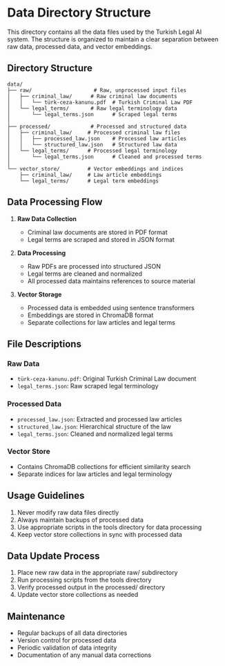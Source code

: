 # Data Directory Structure

This directory contains all the data files used by the Turkish Legal AI system. The structure is organized to maintain a clear separation between raw data, processed data, and vector embeddings.

## Directory Structure

```
data/
├── raw/                    # Raw, unprocessed input files
│   ├── criminal_law/      # Raw criminal law documents
│   │   └── türk-ceza-kanunu.pdf  # Turkish Criminal Law PDF
│   └── legal_terms/       # Raw legal terminology data
│       └── legal_terms.json      # Scraped legal terms
│
├── processed/             # Processed and structured data
│   ├── criminal_law/     # Processed criminal law files
│   │   ├── processed_law.json    # Processed law articles
│   │   └── structured_law.json   # Structured law data
│   └── legal_terms/      # Processed legal terminology
│       └── legal_terms.json      # Cleaned and processed terms
│
└── vector_store/         # Vector embeddings and indices
    ├── criminal_law/     # Law article embeddings
    └── legal_terms/      # Legal term embeddings
```

## Data Processing Flow

1. **Raw Data Collection**
   - Criminal law documents are stored in PDF format
   - Legal terms are scraped and stored in JSON format

2. **Data Processing**
   - Raw PDFs are processed into structured JSON
   - Legal terms are cleaned and normalized
   - All processed data maintains references to source material

3. **Vector Storage**
   - Processed data is embedded using sentence transformers
   - Embeddings are stored in ChromaDB format
   - Separate collections for law articles and legal terms

## File Descriptions

### Raw Data
- `türk-ceza-kanunu.pdf`: Original Turkish Criminal Law document
- `legal_terms.json`: Raw scraped legal terminology

### Processed Data
- `processed_law.json`: Extracted and processed law articles
- `structured_law.json`: Hierarchical structure of the law
- `legal_terms.json`: Cleaned and normalized legal terms

### Vector Store
- Contains ChromaDB collections for efficient similarity search
- Separate indices for law articles and legal terminology

## Usage Guidelines

1. Never modify raw data files directly
2. Always maintain backups of processed data
3. Use appropriate scripts in the tools directory for data processing
4. Keep vector store collections in sync with processed data

## Data Update Process

1. Place new raw data in the appropriate raw/ subdirectory
2. Run processing scripts from the tools directory
3. Verify processed output in the processed/ directory
4. Update vector store collections as needed

## Maintenance

- Regular backups of all data directories
- Version control for processed data
- Periodic validation of data integrity
- Documentation of any manual data corrections 